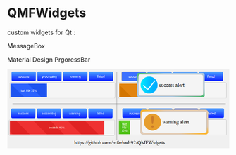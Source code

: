 # QMFWidgets
custom widgets for Qt :

  MessageBox
  
  Material Design PrgoressBar
  
  ![Screenshot Dark](QMFWidgets/QMFWidgets.png)
